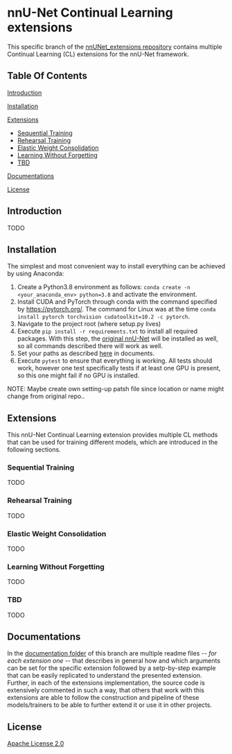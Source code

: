 # nnU-Net Continual Learning extensions

This specific branch of the [nnUNet_extensions repository](https://github.com/camgbus/nnUNet_extensions) contains multiple Continual Learning (CL) extensions for the nnU-Net framework.

## Table Of Contents

[Introduction](#introduction)

[Installation](#installation)

[Extensions](#extensions)
  * [Sequential Training](#sequential-training)
  * [Rehearsal Training](#rehearsal-training)
  * [Elastic Weight Consolidation](#elastic-weight-consolidation)
  * [Learning Without Forgetting](#learning-without-forgetting)
  * [TBD](#tbd)

[Documentations](#documentations)

[License](#license)

## Introduction
TODO

## Installation
The simplest and most convenient way to install everything can be achieved by using Anaconda:

1. Create a Python3.8 environment as follows: `conda create -n <your_anaconda_env> python=3.8` and activate the environment.
2. Install CUDA and PyTorch through conda with the command specified by https://pytorch.org/. The command for Linux was at the time `conda install pytorch torchvision cudatoolkit=10.2 -c pytorch`.
3. Navigate to the project root (where setup.py lives)
4. Execute `pip install -r requirements.txt` to install all required packages. With this step, the [original nnU-Net](https://github.com/MIC-DKFZ/nnUNet) will be installed as well, so all commands described there will work as well.
5. Set your paths as described [here](/documentation/setting_up_paths.md) in documents.
6. Execute `pytest` to ensure that everything is working. All tests should work, however one test specifically tests if at least one GPU is present, so this one might fail if no GPU is installed.

NOTE: Maybe create own setting-up patsh file since location or name might change from original repo..


## Extensions
This nnU-Net Continual Learning extension provides multiple CL methods that can be used for training different models, which are introduced in the following sections.

### Sequential Training
TODO
### Rehearsal Training
TODO
### Elastic Weight Consolidation
TODO
### Learning Without Forgetting
TODO
### TBD
TODO

## Documentations
In the [documentation folder](/documentation) of this branch are multiple readme files *-- for each extension one --* that describes in general how and which arguments can be set for the specific extension followed by a setp-by-step example that can be easily replicated to understand the presented extension. Further, in each of the extensions implementation, the source code is extensively commented in such a way, that others that work with this extensions are able to follow the construction and pipeline of these models/trainers to be able to further extend it or use it in other projects.

## License
[Apache License 2.0](https://choosealicense.com/licenses/apache-2.0/)
